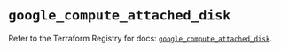 # `google_compute_attached_disk`

Refer to the Terraform Registry for docs: [`google_compute_attached_disk`](https://registry.terraform.io/providers/hashicorp/google/6.39.0/docs/resources/compute_attached_disk).
